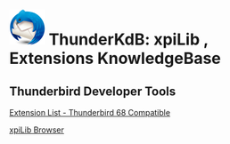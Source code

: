 # ![Thunderbird icon](rep-resources/Thunderbird-icon.png) ThunderKdB: xpiLib , Extensions KnowledgeBase


## Thunderbird Developer Tools
[Extension List - Thunderbird 68 Compatible](extensions-all/exts-tb68-comp/extension-list-tb68.md)


[xpiLib Browser](https://cleidigh.github.io/ThunderKdB/)


